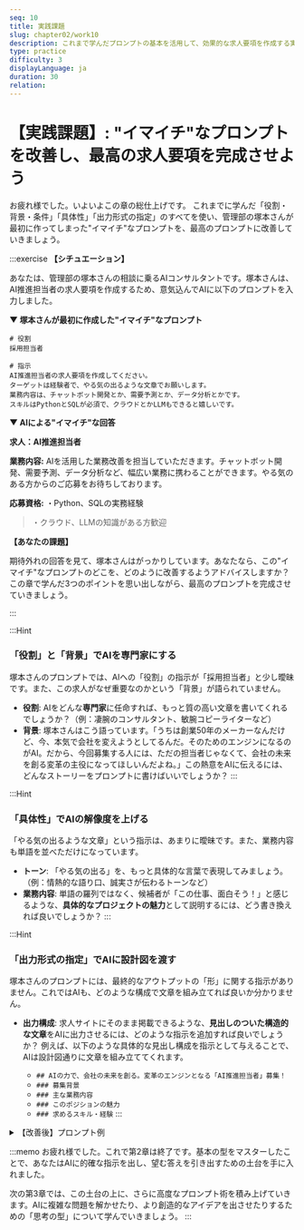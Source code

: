 ```yaml
---
seq: 10
title: 実践課題
slug: chapter02/work10
description: これまで学んだプロンプトの基本を活用して、効果的な求人要項を作成する実践課題
type: practice
difficulty: 3
displayLanguage: ja
duration: 30
relation: 
---
```


# 【実践課題】: "イマイチ"なプロンプトを改善し、最高の求人要項を完成させよう

お疲れ様でした。いよいよこの章の総仕上げです。
これまでに学んだ「役割・背景・条件」「具体性」「出力形式の指定」のすべてを使い、管理部の塚本さんが最初に作ってしまった"イマイチ"なプロンプトを、最高のプロンプトに改善していきましょう。

:::exercise
**【シチュエーション】**

あなたは、管理部の塚本さんの相談に乗るAIコンサルタントです。塚本さんは、AI推進担当者の求人要項を作成するため、意気込んでAIに以下のプロンプトを入力しました。

**▼ 塚本さんが最初に作成した"イマイチ"なプロンプト**
```
# 役割
採用担当者

# 指示
AI推進担当者の求人要項を作成してください。
ターゲットは経験者で、やる気の出るような文章でお願いします。
業務内容は、チャットボット開発とか、需要予測とか、データ分析とかです。
スキルはPythonとSQLが必須で、クラウドとかLLMもできると嬉しいです。
```

**▼ AIによる"イマイチ"な回答**

**求人：AI推進担当者**

**業務内容:**
AIを活用した業務改善を担当していただきます。チャットボット開発、需要予測、データ分析など、幅広い業務に携わることができます。やる気のある方からのご応募をお待ちしております。

**応募資格:**
・Python、SQLの実務経験
> ・クラウド、LLMの知識がある方歓迎


**【あなたの課題】**

期待外れの回答を見て、塚本さんはがっかりしています。あなたなら、この"イマイチ"なプロンプトのどこを、どのように改善するようアドバイスしますか？
この章で学んだ3つのポイントを思い出しながら、最高のプロンプトを完成させていきましょう。

:::

:::Hint
### 「役割」と「背景」でAIを専門家にする

塚本さんのプロンプトでは、AIへの「役割」の指示が「採用担当者」と少し曖昧です。また、この求人がなぜ重要なのかという「背景」が語られていません。
* **役割**: AIをどんな**専門家**に任命すれば、もっと質の高い文章を書いてくれるでしょうか？（例：凄腕のコンサルタント、敏腕コピーライターなど）
* **背景**: 塚本さんはこう語っています。「うちは創業50年のメーカーなんだけど、今、本気で会社を変えようとしてるんだ。そのためのエンジンになるのがAI。だから、今回募集する人には、ただの担当者じゃなくて、会社の未来を創る変革の主役になってほしいんだよね。」この熱意をAIに伝えるには、どんなストーリーをプロンプトに書けばいいでしょうか？
:::

:::Hint
### 「具体性」でAIの解像度を上げる

「やる気の出るような文章」という指示は、あまりに曖昧です。また、業務内容も単語を並べただけになっています。
* **トーン**: 「やる気の出る」を、もっと具体的な言葉で表現してみましょう。（例：情熱的な語り口、誠実さが伝わるトーンなど）
* **業務内容**: 単語の羅列ではなく、候補者が「この仕事、面白そう！」と感じるような、**具体的なプロジェクトの魅力**として説明するには、どう書き換えれば良いでしょうか？
:::

:::Hint
### 「出力形式の指定」でAIに設計図を渡す

塚本さんのプロンプトには、最終的なアウトプットの「形」に関する指示がありません。これではAIも、どのような構成で文章を組み立てれば良いか分かりません。
* **出力構成**: 求人サイトにそのまま掲載できるような、**見出しのついた構造的な文章**をAIに出力させるには、どのような指示を追加すれば良いでしょうか？ 例えば、以下のような具体的な見出し構成を指示として与えることで、AIは設計図通りに文章を組み立ててくれます。

  - `## AIの力で、会社の未来を創る。変革のエンジンとなる「AI推進担当者」募集！`
  - `### 募集背景`
  - `### 主な業務内容`
  - `### このポジションの魅力`
  - `### 求めるスキル・経験`
:::

<details>
<summary>【改善後】プロンプト例</summary>

### プロンプト例

```markdown

# 役割
あなたは、IT人材の採用を専門とするプロの採用コンサルタントです。

# 背景
当社は、AI活用による業務改革を全社で進めようとしています。今回はその中心となる「AI推進担当者」を募集するため、候補者の心に響く求人要項を作成したいです。

# 条件
- 以下の情報をすべて盛り込み、魅力的な求人要項をMarkdown形式で作成してください。
- **ターゲット**: 事業会社のDX部門やITコンサルティングファームで3年以上の実務経験を持つ人材。
- **トーン**: 堅苦しくせず、挑戦意欲を掻き立てるような情熱的な語り口。
- **業務内容**: 「社内チャットボット開発」「需要予測モデル構築」「顧客アンケート分析」の3つのプロジェクト。
- **スキル**: PythonとSQLは必須。クラウドやLLMの知見は歓迎。
- **出力構成**: 以下の見出しを必ずこの順番で使って、全体を構成してください。
  - `## AIの力で、会社の未来を創る。変革のエンジンとなる「AI推進担当者」募集！`
  - `### 募集背景`
  - `### 主な業務内容`
  - `### このポジションの魅力`
  - `### 求めるスキル・経験`

```

### 【改善後】AI回答出力例

```markdown

## AIの力で、会社の未来を創る。変革のエンジンとなる「AI推進担当者」募集！

### 募集背景
創業から50年、私たちはモノづくりの力で社会に貢献してきました。しかし、時代の変化は加速し、これまでの常識が通用しない時代が訪れています。今、私たちが次なる50年を勝ち抜くために必要なのは、過去の延長線上にはない、全く新しい挑戦です。その核となるのが「AIの力」。私たちは本気で、AIで会社を、そして業界を変えようとしています。あなたには、その変革の心臓部となる、初代「AI推進担当者」として、まだ誰も見たことのない未来を共に創り出す仲間になってほしいのです。

### 主な業務内容
あなたにお任せするのは、決まった仕事をこなすだけの役割ではありません。自らの手で、事業の未来を創り出すプロジェクトそのものです。

- **社内問い合わせ対応の自動化**: 「これ、前にも答えたな…」そんな非効率をなくすため、全社のヘルプデスクに寄せられる膨大な質問をAIで解析。社員の誰もが瞬時に答えを見つけられるチャットボットを、あなたの手で生み出してください。
- **需要予測モデルの構築**: 勘と経験だけに頼った生産は、もう終わりにします。過去の販売データ、天候、市場トレンドをAIに学習させ、未来の需要を予測するモデルを構築。欠品による機会損失や、過剰在庫のリスクから会社を解放する、事業の根幹を担う挑戦です。
- **顧客データの分析**: お客様アンケートに眠る「声なき声」。その宝の山を、AIを使って掘り起こしてください。自由記述欄に隠された新たなニーズやビジネスチャンスを発見し、次のヒット商品を生み出すきっかけを掴みます。

### このポジションの魅力
- **前例も、制約もない。すべてはあなた次第**: 初代メンバーであるあなたの前には、決まりきったレールはありません。経営陣とダイレクトに議論し、会社の未来に直結するプロジェクトを、大きな裁量権を持ってゼロから立ち上げる経験は、何物にも代えがたいあなたの財産となるはずです。
- **会社の「これから」を創る中心人物に**: あなたの仕事の成果は、会社の業績にダイレクトに反映されます。AIの力でビジネス課題を解決し、会社を成長させていく。そんな変革の中心人物としてのやりがいを、日々感じることができるでしょう。

### 求めるスキル・経験
**【必須スキル】**
- Pythonを用いたデータ分析やモデル構築の実務経験
- SQLを用いたデータ抽出・加工の実務経験

**【歓迎スキル】**
- AWS, Azure, GCPいずれかのクラウドプラットフォーム利用経験
- 大規模言語モデル（LLM）に関する知見や活用経験
- ビジネスサイドと円滑に連携できる高いコミュニケーション能力
```

</details>

:::memo
お疲れ様でした。これで第2章は終了です。基本の型をマスターしたことで、あなたはAIに的確な指示を出し、望む答えを引き出すための土台を手に入れました。

次の第3章では、この土台の上に、さらに高度なプロンプト術を積み上げていきます。AIに複雑な問題を解かせたり、より創造的なアイデアを出させたりするための「思考の型」について学んでいきましょう。
:::
